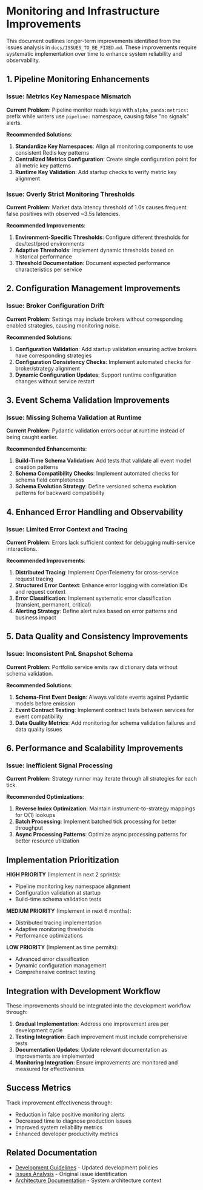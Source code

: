 # Monitoring and Infrastructure Improvements

This document outlines longer-term improvements identified from the issues analysis in `docs/ISSUES_TO_BE_FIXED.md`. These improvements require systematic implementation over time to enhance system reliability and observability.

## 1. Pipeline Monitoring Enhancements

### Issue: Metrics Key Namespace Mismatch
**Current Problem**: Pipeline monitor reads keys with `alpha_panda:metrics:` prefix while writers use `pipeline:` namespace, causing false "no signals" alerts.

**Recommended Solutions**:
1. **Standardize Key Namespaces**: Align all monitoring components to use consistent Redis key patterns
2. **Centralized Metrics Configuration**: Create single configuration point for all metric key patterns
3. **Runtime Key Validation**: Add startup checks to verify metric key alignment

### Issue: Overly Strict Monitoring Thresholds
**Current Problem**: Market data latency threshold of 1.0s causes frequent false positives with observed ~3.5s latencies.

**Recommended Improvements**:
1. **Environment-Specific Thresholds**: Configure different thresholds for dev/test/prod environments  
2. **Adaptive Thresholds**: Implement dynamic thresholds based on historical performance
3. **Threshold Documentation**: Document expected performance characteristics per service

## 2. Configuration Management Improvements

### Issue: Broker Configuration Drift
**Current Problem**: Settings may include brokers without corresponding enabled strategies, causing monitoring noise.

**Recommended Solutions**:
1. **Configuration Validation**: Add startup validation ensuring active brokers have corresponding strategies
2. **Configuration Consistency Checks**: Implement automated checks for broker/strategy alignment
3. **Dynamic Configuration Updates**: Support runtime configuration changes without service restart

## 3. Event Schema Validation Improvements

### Issue: Missing Schema Validation at Runtime
**Current Problem**: Pydantic validation errors occur at runtime instead of being caught earlier.

**Recommended Enhancements**:
1. **Build-Time Schema Validation**: Add tests that validate all event model creation patterns
2. **Schema Compatibility Checks**: Implement automated checks for schema field completeness  
3. **Schema Evolution Strategy**: Define versioned schema evolution patterns for backward compatibility

## 4. Enhanced Error Handling and Observability

### Issue: Limited Error Context and Tracing
**Current Problem**: Errors lack sufficient context for debugging multi-service interactions.

**Recommended Improvements**:
1. **Distributed Tracing**: Implement OpenTelemetry for cross-service request tracing
2. **Structured Error Context**: Enhance error logging with correlation IDs and request context
3. **Error Classification**: Implement systematic error classification (transient, permanent, critical)
4. **Alerting Strategy**: Define alert rules based on error patterns and business impact

## 5. Data Quality and Consistency Improvements

### Issue: Inconsistent PnL Snapshot Schema
**Current Problem**: Portfolio service emits raw dictionary data without schema validation.

**Recommended Solutions**:
1. **Schema-First Event Design**: Always validate events against Pydantic models before emission
2. **Event Contract Testing**: Implement contract tests between services for event compatibility
3. **Data Quality Metrics**: Add monitoring for schema validation failures and data quality issues

## 6. Performance and Scalability Improvements

### Issue: Inefficient Signal Processing
**Current Problem**: Strategy runner may iterate through all strategies for each tick.

**Recommended Optimizations**:
1. **Reverse Index Optimization**: Maintain instrument-to-strategy mappings for O(1) lookups
2. **Batch Processing**: Implement batched tick processing for better throughput
3. **Async Processing Patterns**: Optimize async processing patterns for better resource utilization

## Implementation Prioritization

**HIGH PRIORITY** (Implement in next 2 sprints):
- Pipeline monitoring key namespace alignment
- Configuration validation at startup
- Build-time schema validation tests

**MEDIUM PRIORITY** (Implement in next 6 months):
- Distributed tracing implementation
- Adaptive monitoring thresholds
- Performance optimizations

**LOW PRIORITY** (Implement as time permits):
- Advanced error classification
- Dynamic configuration management
- Comprehensive contract testing

## Integration with Development Workflow

These improvements should be integrated into the development workflow through:

1. **Gradual Implementation**: Address one improvement area per development cycle
2. **Testing Integration**: Each improvement must include comprehensive tests
3. **Documentation Updates**: Update relevant documentation as improvements are implemented
4. **Monitoring Integration**: Ensure improvements are monitored and measured for effectiveness

## Success Metrics

Track improvement effectiveness through:
- Reduction in false positive monitoring alerts
- Decreased time to diagnose production issues  
- Improved system reliability metrics
- Enhanced developer productivity metrics

## Related Documentation

- [Development Guidelines](../CLAUDE.md) - Updated development policies
- [Issues Analysis](../ISSUES_TO_BE_FIXED.md) - Original issue identification
- [Architecture Documentation](../architecture/) - System architecture context